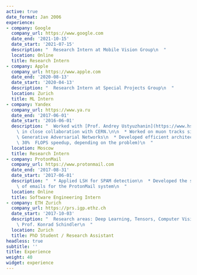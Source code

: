 ```yaml
---
active: true
date_format: Jan 2006
experience:
- company: Google
  company_url: https://www.google.com
  date_end: '2021-10-15'
  date_start: '2021-07-15'
  description: "  Research Intern at Mobile Vision Group\n  "
  location: Online
  title: Research Intern
- company: Apple
  company_url: https://www.apple.com
  date_end: '2020-08-13'
  date_start: '2020-04-13'
  description: "  Research Intern at Special Projects Group\n  "
  location: Zurich
  title: ML Intern
- company: Yandex
  company_url: https://www.ya.ru
  date_end: '2017-06-01'
  date_start: '2016-06-01'
  description: "  Worked with [Prof. Andrey Ustyuzhanin](https://www.hse.ru/en/org/persons/147343283)\
    \ in close collaboration with CERN.\n\n  * Worked on muon tracks simulation with\
    \ Generative Adversarial Networks\n  * Developed efficient architecture (50x to\
    \ 30%  FLOPS speedup, depending on the problem)\n  "
  location: Moscow
  title: Research Intern
- company: ProtonMail
  company_url: https://www.protonmail.com
  date_end: '2017-08-31'
  date_start: '2017-06-01'
  description: "  * Applied LSH for SPAM detection\n  * Developed the system for import/export\
    \ of emails for the ProtonMail system\n  "
  location: Online
  title: Software Engineering Intern
- company: ETH Zurich
  company_url: https://prs.igp.ethz.ch
  date_start: '2017-10-03'
  description: "  Research areas: Deep Learning, Tensors, Computer Vision\n\n  Advisor:\
    \ Prof. Konrad Schindler\n  "
  location: Zurich
  title: PhD Student / Research Assistant
headless: true
subtitle: ''
title: Experience
weight: 40
widget: experience
---
```


